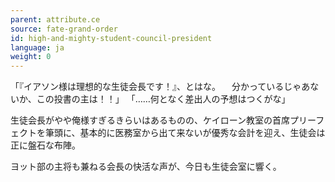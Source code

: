 ```yaml
---
parent: attribute.ce
source: fate-grand-order
id: high-and-mighty-student-council-president
language: ja
weight: 0
---
```


「『イアソン様は理想的な生徒会長です！』、とはな。
　分かっているじゃあないか、この投書の主は！！」
「……何となく差出人の予想はつくがな」

生徒会長がやや俺様すぎるきらいはあるものの、ケイローン教室の首席プリーフェクトを筆頭に、基本的に医務室から出て来ないが優秀な会計を迎え、生徒会は正に盤石な布陣。

ヨット部の主将も兼ねる会長の快活な声が、今日も生徒会室に響く。
